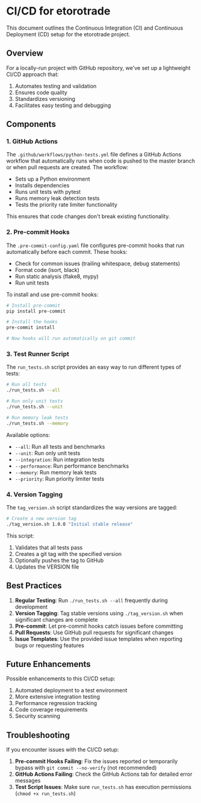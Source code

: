 # CI/CD for etorotrade

This document outlines the Continuous Integration (CI) and Continuous Deployment (CD) setup for the etorotrade project.

## Overview

For a locally-run project with GitHub repository, we've set up a lightweight CI/CD approach that:

1. Automates testing and validation
2. Ensures code quality
3. Standardizes versioning
4. Facilitates easy testing and debugging

## Components

### 1. GitHub Actions

The `.github/workflows/python-tests.yml` file defines a GitHub Actions workflow that automatically runs when code is pushed to the master branch or when pull requests are created. The workflow:

- Sets up a Python environment
- Installs dependencies
- Runs unit tests with pytest
- Runs memory leak detection tests
- Tests the priority rate limiter functionality

This ensures that code changes don't break existing functionality.

### 2. Pre-commit Hooks

The `.pre-commit-config.yaml` file configures pre-commit hooks that run automatically before each commit. These hooks:

- Check for common issues (trailing whitespace, debug statements)
- Format code (isort, black)
- Run static analysis (flake8, mypy)
- Run unit tests

To install and use pre-commit hooks:

```bash
# Install pre-commit
pip install pre-commit

# Install the hooks
pre-commit install

# Now hooks will run automatically on git commit
```

### 3. Test Runner Script

The `run_tests.sh` script provides an easy way to run different types of tests:

```bash
# Run all tests
./run_tests.sh --all

# Run only unit tests
./run_tests.sh --unit

# Run memory leak tests
./run_tests.sh --memory
```

Available options:
- `--all`: Run all tests and benchmarks
- `--unit`: Run only unit tests
- `--integration`: Run integration tests
- `--performance`: Run performance benchmarks
- `--memory`: Run memory leak tests
- `--priority`: Run priority limiter tests

### 4. Version Tagging

The `tag_version.sh` script standardizes the way versions are tagged:

```bash
# Create a new version tag
./tag_version.sh 1.0.0 "Initial stable release"
```

This script:
1. Validates that all tests pass
2. Creates a git tag with the specified version
3. Optionally pushes the tag to GitHub
4. Updates the VERSION file

## Best Practices

1. **Regular Testing**: Run `./run_tests.sh --all` frequently during development
2. **Version Tagging**: Tag stable versions using `./tag_version.sh` when significant changes are complete
3. **Pre-commit**: Let pre-commit hooks catch issues before committing
4. **Pull Requests**: Use GitHub pull requests for significant changes
5. **Issue Templates**: Use the provided issue templates when reporting bugs or requesting features

## Future Enhancements

Possible enhancements to this CI/CD setup:

1. Automated deployment to a test environment
2. More extensive integration testing
3. Performance regression tracking
4. Code coverage requirements
5. Security scanning

## Troubleshooting

If you encounter issues with the CI/CD setup:

1. **Pre-commit Hooks Failing**: Fix the issues reported or temporarily bypass with `git commit --no-verify` (not recommended)
2. **GitHub Actions Failing**: Check the GitHub Actions tab for detailed error messages
3. **Test Script Issues**: Make sure `run_tests.sh` has execution permissions (`chmod +x run_tests.sh`)
